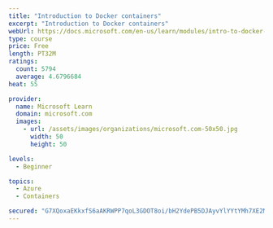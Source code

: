```yaml
---
title: "Introduction to Docker containers"
excerpt: "Introduction to Docker containers"
webUrl: https://docs.microsoft.com/en-us/learn/modules/intro-to-docker-containers/
type: course
price: Free
length: PT32M
ratings:
  count: 5794
  average: 4.6796684
heat: 55

provider:
  name: Microsoft Learn
  domain: microsoft.com
  images:
    - url: /assets/images/organizations/microsoft.com-50x50.jpg
      width: 50
      height: 50

levels:
  - Beginner

topics:
  - Azure
  - Containers

secured: "G7XQoxaEKkxfS6aAKRWPP7qoL3GDOT8oi/bH2YdePB5DJAyvYlYYtYMh7XE2M0/4luAMX91cFLbD9615P0NI38Nn7ynzBf31h7TQ97abLOJzwd4pmi14yHlp4nnJZLOpkfAxSp97cHd4ELjbWwqnNWBCXlcizFGH6FM7NK7t2czEWRKC9KJV3wgYY+C98XiV0MoumDC6z7fMY0WX7kUl1G2vLO2fJO68Im7LNOh1ynvTIZ22DGwnFT/0kG2E5vJhgiyfn/7OfLnzXXD9YW4UEzS6YLMRmaaw/zXNUyxVrmc/i2ytCrL8Thm/NIqocKG8Q3hQCkoSYfZ0Wq5i5TYZwu82a3f5pOPyAQviJhlPjOG051z7xQv/932V6dF6RpVc1ff76X+4k/oJzW94FV/giBR57kzJNO4dg5d5jPsfVIU=;/Snb6W5hVnxxWXCUOC4LLQ=="
---
```


